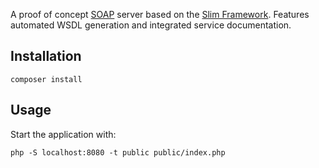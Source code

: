 A proof of concept [SOAP](https://en.wikipedia.org/wiki/SOAP) server based on
the [Slim Framework](http://www.slimframework.com/). Features automated WSDL
generation and integrated service documentation.

## Installation

	composer install

## Usage

Start the application with:

	php -S localhost:8080 -t public public/index.php
